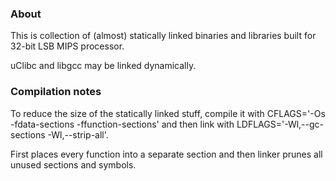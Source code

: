 ### About ###

This is collection of (almost) statically linked binaries and libraries built for 32-bit LSB MIPS processor.

uClibc and libgcc may be linked dynamically.

### Compilation notes ###

To reduce the size of the statically linked stuff, compile it with
CFLAGS='-Os -fdata-sections -ffunction-sections' and then link with
LDFLAGS='-Wl,--gc-sections -Wl,--strip-all'. 

First places every function into a separate section and then linker
prunes all unused sections and symbols.

